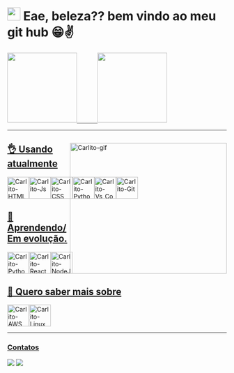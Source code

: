 #  <img height="30em" src="https://upload.wikimedia.org/wikipedia/commons/b/bf/Front-end-logo-color%402x.png"/> Eae, beleza?? bem vindo ao meu git hub 😁✌

 <div>
  <a href="https://github.com/CarlosMagnani">
  <img height="160em" src="https://github-readme-stats.vercel.app/api?username=CarlosMagnani&show_icons=true&theme=radical&include_all_commits=true&count_private=true"/>
  &nbsp&nbsp&nbsp&nbsp&nbsp&nbsp&nbsp&nbsp&nbsp&nbsp
  <img height="160em" src="https://github-readme-stats.vercel.app/api/top-langs/?username=CarlosMagnani&layout=compact&langs_count=16&theme=radical&hide=vb"/>
    </div><hr/>

  
  <div>
    <img display="flex" margin="0" padding= "0" align="right" alt="Carlito-gif" width="360em" height="300em" src="https://garotasgeeks.com/wp-content/uploads/2014/08/tumblr.gif">
  </div>    
  
   
  ## 👌 Usando atualmente
    
  <div style="display: flex" width="50%">
  <img align="center" alt="Carlito-HTML" height="50em" src="https://cdn.jsdelivr.net/gh/devicons/devicon/icons/html5/html5-plain-wordmark.svg">
  <img align="center" alt="Carlito-Js" height="50em" src="https://iconape.com/wp-content/files/ez/353342/svg/javascript-seeklogo.com.svg">
  <img align="center" alt="Carlito-CSS" height="50em" src="https://cdn.jsdelivr.net/gh/devicons/devicon/icons/css3/css3-plain-wordmark.svg">
  <img align="center" alt="Carlito-Python" height="50em" src="https://upload.wikimedia.org/wikipedia/commons/c/c3/Python-logo-notext.svg">    
  <img align="center" alt="Carlito-Vs_Code" height="50em" src="https://res.cloudinary.com/practicaldev/image/fetch/s--HlRNLfSF--/c_imagga_scale,f_auto,fl_progressive,h_1080,q_auto,w_1080/https://dev-to-uploads.s3.amazonaws.com/uploads/articles/lhgvnc0xmaujbgfy3y28.png">
  <img align="center" alt="Carlito-Git" height="50em" src="https://cdn.jsdelivr.net/gh/devicons/devicon/icons/git/git-plain-wordmark.svg"> 
</div>          
                                                                                    
  
 
  ## 🤔 Aprendendo/Em evolução.
    
  <div style="display: flex" width="50%"> 
  <img align="center" alt="Carlito-Python" height="50em" src="https://upload.wikimedia.org/wikipedia/commons/c/c3/Python-logo-notext.svg">
  <img align="center" alt="Carlito-React" height="50em" src="https://iconape.com/wp-content/files/ec/371378/svg/371378.svg">
  <img align="center" alt="Carlito-NodeJs" height="50em" src="https://upload.wikimedia.org/wikipedia/commons/d/d9/Node.js_logo.svg"> 
  
   
</div> 
  
 ## 👀 Quero saber mais sobre
 
  <div style="display: flex" width="50%">
  <img align="center" alt="Carlito-AWS" height="50em" src="https://iconape.com/wp-content/png_logo_vector/aws-3.png">
  <img align="center" alt="Carlito-Linux" height="50em" src="https://upload.wikimedia.org/wikipedia/commons/3/35/Tux.svg">

  
 </div> <hr/>
 
 ### Contatos
  <div> 
  <a href="https://www.linkedin.com/in/carlos-magnani/" target="_blank"><img src="https://img.shields.io/badge/-LinkedIn-%230077B5?style=for-the-badge&logo=linkedin&logoColor=white" target="_blank"></a> 
  <a href = "mailto:carlosdsmagnani@gmail.com"><img src="https://img.shields.io/badge/-Email-%23333?style=for-the-badge&logo=gmail&logoColor=white" target="_blank"></a>
</div>
